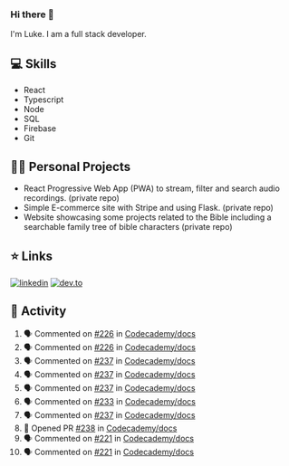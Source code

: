 ### Hi there 👋
I'm Luke. I am a full stack developer.

## 💻 Skills 
- React
- Typescript
- Node
- SQL
- Firebase
- Git

## 👷‍♂️ Personal Projects
- React Progressive Web App (PWA) to stream, filter and search audio recordings. (private repo)
- Simple E-commerce site with Stripe and using Flask. (private repo)
- Website showcasing some projects related to the Bible including a searchable family tree of bible characters (private repo)

## ⭐ Links
[![linkedin](https://img.shields.io/badge/linkedin-0A66C2?style=for-the-badge&logo=linkedin)](https://www.linkedin.com/in/bhagyamudgal/)
[![dev.to](https://img.shields.io/badge/Dev.io-0A0A0A?style=for-the-badge&logo=devdotto)](https://dev.to/lukeecart)

## 📢 Activity
<!--START_SECTION:activity-->
1. 🗣 Commented on [#226](https://github.com/Codecademy/docs/issues/226) in [Codecademy/docs](https://github.com/Codecademy/docs)
2. 🗣 Commented on [#226](https://github.com/Codecademy/docs/issues/226) in [Codecademy/docs](https://github.com/Codecademy/docs)
3. 🗣 Commented on [#237](https://github.com/Codecademy/docs/issues/237) in [Codecademy/docs](https://github.com/Codecademy/docs)
4. 🗣 Commented on [#237](https://github.com/Codecademy/docs/issues/237) in [Codecademy/docs](https://github.com/Codecademy/docs)
5. 🗣 Commented on [#237](https://github.com/Codecademy/docs/issues/237) in [Codecademy/docs](https://github.com/Codecademy/docs)
6. 🗣 Commented on [#233](https://github.com/Codecademy/docs/issues/233) in [Codecademy/docs](https://github.com/Codecademy/docs)
7. 🗣 Commented on [#237](https://github.com/Codecademy/docs/issues/237) in [Codecademy/docs](https://github.com/Codecademy/docs)
8. 💪 Opened PR [#238](https://github.com/Codecademy/docs/pull/238) in [Codecademy/docs](https://github.com/Codecademy/docs)
9. 🗣 Commented on [#221](https://github.com/Codecademy/docs/issues/221) in [Codecademy/docs](https://github.com/Codecademy/docs)
10. 🗣 Commented on [#221](https://github.com/Codecademy/docs/issues/221) in [Codecademy/docs](https://github.com/Codecademy/docs)
<!--END_SECTION:activity-->
